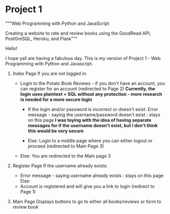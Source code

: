 # Project 1

"""Web Programming with Python and JavaScript

Creating a website to rate and review books using the GoodRead API, PostGreSQL, Heroku, and Flask"""

Hello!

I hope yall are having a fabulous day. This is my version of Project 1 - Web Programming with Python and Javascript.

1. Index Page
   If you are not logged in:

   - Login to the Potato Book Reviews - if you don't have an account, you can register for an account (redirected to Page 2)
     **Currently, the login uses plaintext + SQL without any protection - more research is needed for a more secure login**

     - If the login and/or password is incorrect or doesn't exist:
       Error message - saying the username/password doesn't exist : stays on this page
       **I was toying with the idea of having separate messages for if the username doesn't exist, but I don't think this would be very secure**

     - Else:
       Login to a middle page where you can either logout or proceed (redirected to Main Page 3)

   * Else:
     You are redirected to the Main page 3

2. Register Page
   If the username already exists:

   - Error message - saying username already exists : stays on this page
     Else:
   - Account is registered and will give you a link to login (redirect to Page 1)

3. Main Page
   Displays buttons to go to either all books/reviews or form to review book
